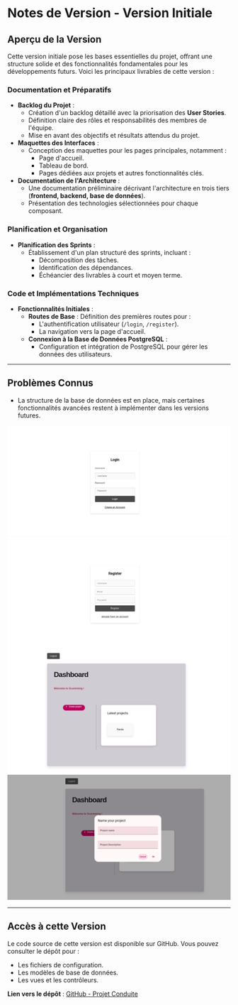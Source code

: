 # Notes de Version - Version Initiale

## **Aperçu de la Version**
Cette version initiale pose les bases essentielles du projet, offrant une structure solide et des fonctionnalités fondamentales pour les développements futurs. Voici les principaux livrables de cette version :

### **Documentation et Préparatifs**
- **Backlog du Projet** : 
  - Création d'un backlog détaillé avec la priorisation des **User Stories**.
  - Définition claire des rôles et responsabilités des membres de l'équipe.
  - Mise en avant des objectifs et résultats attendus du projet.
- **Maquettes des Interfaces** : 
  - Conception des maquettes pour les pages principales, notamment :
    - Page d'accueil.
    - Tableau de bord.
    - Pages dédiées aux projets et autres fonctionnalités clés.
- **Documentation de l'Architecture** :
  - Une documentation préliminaire décrivant l'architecture en trois tiers (**frontend, backend, base de données**).
  - Présentation des technologies sélectionnées pour chaque composant.

### **Planification et Organisation**
- **Planification des Sprints** : 
  - Établissement d'un plan structuré des sprints, incluant :
    - Décomposition des tâches.
    - Identification des dépendances.
    - Échéancier des livrables à court et moyen terme.

### **Code et Implémentations Techniques**
- **Fonctionnalités Initiales** :
  - **Routes de Base** : Définition des premières routes pour :
    - L'authentification utilisateur (`/login`, `/register`).
    - La navigation vers la page d'accueil.
  - **Connexion à la Base de Données PostgreSQL** :
    - Configuration et intégration de PostgreSQL pour gérer les données des utilisateurs.
---

## **Problèmes Connus**
- La structure de la base de données est en place, mais certaines fonctionnalités avancées restent à implémenter dans les versions futures.  


![Login](/assests/login1.png)
![Registration](/assests/register1.png)
![Dashboard](/assests/dashboard1.png)
![Project creation](/assests/createProject1.png)

---

## **Accès à cette Version**
Le code source de cette version est disponible sur GitHub. Vous pouvez consulter le dépôt pour :
- Les fichiers de configuration.
- Les modèles de base de données.
- Les vues et les contrôleurs.  

**Lien vers le dépôt** : [GitHub - Projet Conduite](https://github.com/dokabdou/projet_conduite_proj)
